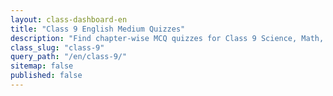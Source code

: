 ```yaml
---
layout: class-dashboard-en
title: "Class 9 English Medium Quizzes"
description: "Find chapter-wise MCQ quizzes for Class 9 Science, Math, and other subjects in English."
class_slug: "class-9"
query_path: "/en/class-9/"
sitemap: false
published: false 
---
```

